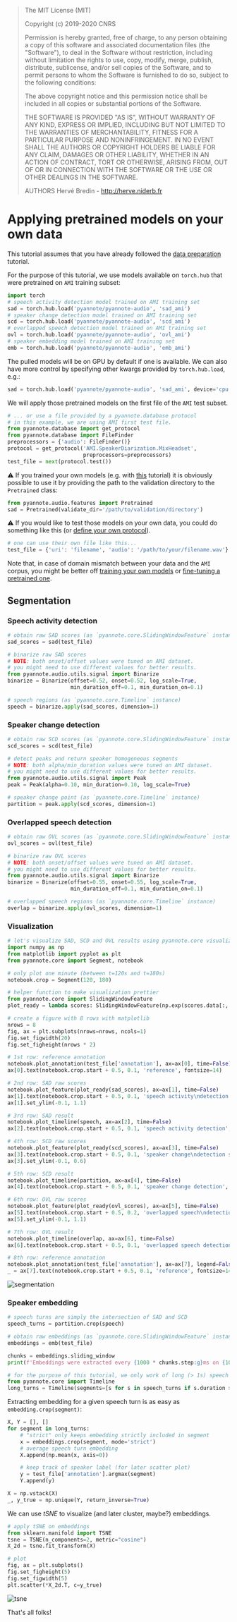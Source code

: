 > The MIT License (MIT)
>
> Copyright (c) 2019-2020 CNRS
>
> Permission is hereby granted, free of charge, to any person obtaining a copy
> of this software and associated documentation files (the "Software"), to deal
> in the Software without restriction, including without limitation the rights
> to use, copy, modify, merge, publish, distribute, sublicense, and/or sell
> copies of the Software, and to permit persons to whom the Software is
> furnished to do so, subject to the following conditions:
>
> The above copyright notice and this permission notice shall be included in all
> copies or substantial portions of the Software.
>
> THE SOFTWARE IS PROVIDED "AS IS", WITHOUT WARRANTY OF ANY KIND, EXPRESS OR
> IMPLIED, INCLUDING BUT NOT LIMITED TO THE WARRANTIES OF MERCHANTABILITY,
> FITNESS FOR A PARTICULAR PURPOSE AND NONINFRINGEMENT. IN NO EVENT SHALL THE
> AUTHORS OR COPYRIGHT HOLDERS BE LIABLE FOR ANY CLAIM, DAMAGES OR OTHER
> LIABILITY, WHETHER IN AN ACTION OF CONTRACT, TORT OR OTHERWISE, ARISING FROM,
> OUT OF OR IN CONNECTION WITH THE SOFTWARE OR THE USE OR OTHER DEALINGS IN THE
> SOFTWARE.
>
> AUTHORS
> Hervé Bredin - http://herve.niderb.fr

# Applying pretrained models on your own data

This tutorial assumes that you have already followed the [data preparation](../../data_preparation) tutorial.

For the purpose of this tutorial, we use models available on `torch.hub` that were pretrained on `AMI` training subset:

```python
import torch
# speech activity detection model trained on AMI training set
sad = torch.hub.load('pyannote/pyannote-audio', 'sad_ami')
# speaker change detection model trained on AMI training set
scd = torch.hub.load('pyannote/pyannote-audio', 'scd_ami')
# overlapped speech detection model trained on AMI training set
ovl = torch.hub.load('pyannote/pyannote-audio', 'ovl_ami')
# speaker embedding model trained on AMI training set
emb = torch.hub.load('pyannote/pyannote-audio', 'emb_ami')
```

The pulled models will be on GPU by default if one is available. We can also have more control by specifying other kwargs provided by `torch.hub.load`, e.g.:
```python
sad = torch.hub.load('pyannote/pyannote-audio', 'sad_ami', device='cpu', batch_size=128)
```

We will apply those pretrained models on the first file of the `AMI` test subset.

```python
# ... or use a file provided by a pyannote.database protocol
# in this example, we are using AMI first test file.
from pyannote.database import get_protocol
from pyannote.database import FileFinder
preprocessors = {'audio': FileFinder()}
protocol = get_protocol('AMI.SpeakerDiarization.MixHeadset',
                        preprocessors=preprocessors)
test_file = next(protocol.test())
```

:warning: If you trained your own models (e.g. with [this](../../models/speech_activity_detection) tutorial) it is obviously possible to use it by providing the path to the validation directory to the `Pretrained` class:

```python
from pyannote.audio.features import Pretrained
sad = Pretrained(validate_dir='/path/to/validation/directory')
```

:warning: If you would like to test those models on your own data, you could do something like this (or [define your own protocol](../../data_preparation)). 


```python
# one can use their own file like this...
test_file = {'uri': 'filename', 'audio': '/path/to/your/filename.wav'}
```

Note that, in case of domain mismatch between your data and the `AMI` corpus, you might be better off [training your own models](../../models/speech_activity_detection) or [fine-tuning a pretrained one](../../finetune).

## Segmentation

### Speech activity detection

```python
# obtain raw SAD scores (as `pyannote.core.SlidingWindowFeature` instance)
sad_scores = sad(test_file)

# binarize raw SAD scores
# NOTE: both onset/offset values were tuned on AMI dataset.
# you might need to use different values for better results.
from pyannote.audio.utils.signal import Binarize
binarize = Binarize(offset=0.52, onset=0.52, log_scale=True, 
                    min_duration_off=0.1, min_duration_on=0.1)

# speech regions (as `pyannote.core.Timeline` instance)
speech = binarize.apply(sad_scores, dimension=1)
```

### Speaker change detection

```python
# obtain raw SCD scores (as `pyannote.core.SlidingWindowFeature` instance)
scd_scores = scd(test_file)

# detect peaks and return speaker homogeneous segments 
# NOTE: both alpha/min_duration values were tuned on AMI dataset.
# you might need to use different values for better results.
from pyannote.audio.utils.signal import Peak
peak = Peak(alpha=0.10, min_duration=0.10, log_scale=True)

# speaker change point (as `pyannote.core.Timeline` instance)
partition = peak.apply(scd_scores, dimension=1)
```

### Overlapped speech detection

```python
# obtain raw OVL scores (as `pyannote.core.SlidingWindowFeature` instance)
ovl_scores = ovl(test_file)

# binarize raw OVL scores
# NOTE: both onset/offset values were tuned on AMI dataset.
# you might need to use different values for better results.
from pyannote.audio.utils.signal import Binarize
binarize = Binarize(offset=0.55, onset=0.55, log_scale=True, 
                    min_duration_off=0.1, min_duration_on=0.1)

# overlapped speech regions (as `pyannote.core.Timeline` instance)
overlap = binarize.apply(ovl_scores, dimension=1)
```

### Visualization

```python
# let's visualize SAD, SCD and OVL results using pyannote.core visualization API
import numpy as np
from matplotlib import pyplot as plt
from pyannote.core import Segment, notebook

# only plot one minute (between t=120s and t=180s)
notebook.crop = Segment(120, 180)

# helper function to make visualization prettier
from pyannote.core import SlidingWindowFeature
plot_ready = lambda scores: SlidingWindowFeature(np.exp(scores.data[:, 1:]), scores.sliding_window)

# create a figure with 8 rows with matplotlib
nrows = 8
fig, ax = plt.subplots(nrows=nrows, ncols=1)
fig.set_figwidth(20)
fig.set_figheight(nrows * 2)

# 1st row: reference annotation
notebook.plot_annotation(test_file['annotation'], ax=ax[0], time=False)
ax[0].text(notebook.crop.start + 0.5, 0.1, 'reference', fontsize=14)

# 2nd row: SAD raw scores
notebook.plot_feature(plot_ready(sad_scores), ax=ax[1], time=False)
ax[1].text(notebook.crop.start + 0.5, 0.1, 'speech activity\ndetection scores', fontsize=14)
ax[1].set_ylim(-0.1, 1.1)

# 3rd row: SAD result
notebook.plot_timeline(speech, ax=ax[2], time=False)
ax[2].text(notebook.crop.start + 0.5, 0.1, 'speech activity detection', fontsize=14)

# 4th row: SCD raw scores
notebook.plot_feature(plot_ready(scd_scores), ax=ax[3], time=False)
ax[3].text(notebook.crop.start + 0.5, 0.1, 'speaker change\ndetection scores', fontsize=14)
ax[3].set_ylim(-0.1, 0.6)

# 5th row: SCD result
notebook.plot_timeline(partition, ax=ax[4], time=False)
ax[4].text(notebook.crop.start + 0.5, 0.1, 'speaker change detection', fontsize=14)

# 6th row: OVL raw scores
notebook.plot_feature(plot_ready(ovl_scores), ax=ax[5], time=False)
ax[5].text(notebook.crop.start + 0.5, 0.2, 'overlapped speech\ndetection scores', fontsize=14)
ax[5].set_ylim(-0.1, 1.1)

# 7th row: OVL result
notebook.plot_timeline(overlap, ax=ax[6], time=False)
ax[6].text(notebook.crop.start + 0.5, 0.1, 'overlapped speech detection', fontsize=14)

# 8th row: reference annotation
notebook.plot_annotation(test_file['annotation'], ax=ax[7], legend=False)
_ = ax[7].text(notebook.crop.start + 0.5, 0.1, 'reference', fontsize=14)
```

![segmentation](segmentation.png)

### Speaker embedding

```python
# speech turns are simply the intersection of SAD and SCD
speech_turns = partition.crop(speech)
```

```python
# obtain raw embeddings (as `pyannote.core.SlidingWindowFeature` instance)
embeddings = emb(test_file)

chunks = embeddings.sliding_window
print(f'Embeddings were extracted every {1000 * chunks.step:g}ms on {1000 * chunks.duration:g}ms-long windows.')
```

```python
# for the purpose of this tutorial, we only work of long (> 1s) speech turns
from pyannote.core import Timeline
long_turns = Timeline(segments=[s for s in speech_turns if s.duration > 2.])
```

Extracting embedding for a given speech turn is as easy as `embedding.crop(segment)`:

```python
X, Y = [], []
for segment in long_turns:
    # "strict" only keeps embedding strictly included in segment
    x = embeddings.crop(segment, mode='strict')
    # average speech turn embedding
    X.append(np.mean(x, axis=0))

    # keep track of speaker label (for later scatter plot)
    y = test_file['annotation'].argmax(segment)
    Y.append(y)

X = np.vstack(X)
_, y_true = np.unique(Y, return_inverse=True)
```

We can use *tSNE* to visualize (and later cluster, maybe?) embeddings.

```python
# apply tSNE on embeddings
from sklearn.manifold import TSNE
tsne = TSNE(n_components=2, metric="cosine")
X_2d = tsne.fit_transform(X)

# plot 
fig, ax = plt.subplots()
fig.set_figheight(5)
fig.set_figwidth(5)
plt.scatter(*X_2d.T, c=y_true)
```

![tsne](tsne.png)

That's all folks!

